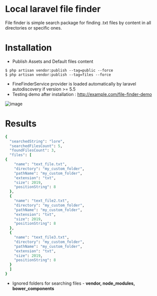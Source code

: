# Local laravel file finder

File finder is simple search package for finding .txt files by content in all directories or specific ones.


# Installation

- Publish Assets and Default files content

```
$ php artisan vendor:publish --tag=public --force
$ php artisan vendor:publish --tag=files --force

```

- FineFinderService provider is loaded automatically by laravel autodiscovery if version >= 5.5
- Testing demo after installation : http://example.com/file-finder-demo

![image](https://user-images.githubusercontent.com/19529749/49754622-43b9c000-fcbf-11e8-833b-41d212fb9c50.png)

# Results

```ruby
{
  "searchedString": "lore",
  "searchedFilesCount": 5,
  "foundFilesCount": 3,
  "files": [
{
    "name": "text_file.txt",
    "directory": "my_custom_folder",
    "pathName": "my_custom_folder",
    "extension": "txt",
    "size": 2019,
    "positionString": 8
  },
  {
    "name": "text_file2.txt",
    "directory": "my_custom_folder",
    "pathName": "my_custom_folder",
    "extension": "txt",
    "size": 2019,
    "positionString": 8
  },
  {
    "name": "text_file3.txt",
    "directory": "my_custom_folder",
    "pathName": "my_custom_folder",
    "extension": "txt",
    "size": 2019,
    "positionString": 8
  }
  ]
}
```
- Ignored folders for searching files - **vendor, node_modules, bower_components**
